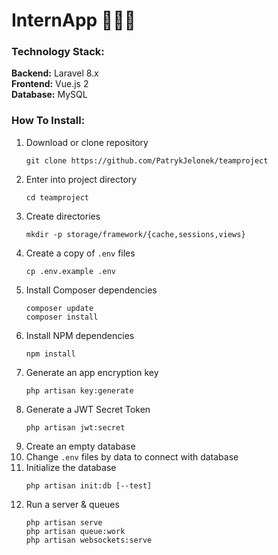 # InternApp 👨🏼‍🎓 

### Technology Stack:
**Backend:** Laravel 8.x   
**Frontend:** Vue.js 2  
**Database:** MySQL
 
 
### How To Install:
1. Download or clone repository  
    ```
    git clone https://github.com/PatrykJelonek/teamproject
    ```
2. Enter into project directory 
    ```
    cd teamproject
    ```
3. Create directories
   ``` 
   mkdir -p storage/framework/{cache,sessions,views} 
   ```
4. Create a copy of `.env` files
    ```
    cp .env.example .env
    ```
5. Install Composer dependencies  
    ``` 
    composer update
    composer install
    ```
6. Install NPM dependencies
    ```
    npm install
    ```
7. Generate an app encryption key
    ```
    php artisan key:generate
    ```
8. Generate a JWT Secret Token
    ```
   php artisan jwt:secret
   ```
9. Create an empty database
10. Change `.env` files by data to connect with database
11. Initialize the database
    ```
    php artisan init:db [--test]
    ```
12. Run a server & queues
    ```
    php artisan serve
    php artisan queue:work
    php artisan websockets:serve 
    ```
